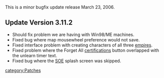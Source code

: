 This is a minor bugfix update release March 23, 2006.

## Update Version 3.11.2

-   Should fix problem we are having with Win98/ME machines.
-   Fixed bug where map mousewheel preference would not save.
-   Fixed interface problem with creating characters of all three
    [empires](empires "wikilink").
-   Fixed problem where the Forget All
    [certifications](certifications "wikilink") button overlapped with
    the unlearn timer text.
-   Fixed bug where the [SOE](SOE "wikilink") splash screen was skipped.

[category:Patches](category:Patches "wikilink")